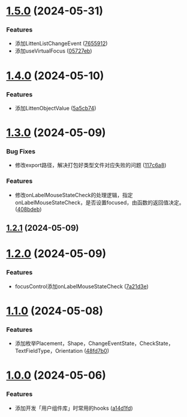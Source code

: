 # [1.5.0](https://github.com/liuxian496/litten-hooks/compare/v1.4.0...v1.5.0) (2024-05-31)


### Features

* 添加LittenListChangeEvent ([7655912](https://github.com/liuxian496/litten-hooks/commit/76559122d2ef503581dffae902a768f5d41c2814))
* 添加useVirtualFocus ([05727eb](https://github.com/liuxian496/litten-hooks/commit/05727eba8f37a7fdd29e40daf20f5f0059e1b5f8))



# [1.4.0](https://github.com/liuxian496/litten-hooks/compare/v1.3.0...v1.4.0) (2024-05-10)


### Features

* 添加LittenObjectValue ([5a5cb74](https://github.com/liuxian496/litten-hooks/commit/5a5cb748541edcb1462ec1640db6f79a8528e2c1))



# [1.3.0](https://github.com/liuxian496/litten-hooks/compare/v1.2.1...v1.3.0) (2024-05-09)


### Bug Fixes

* 修改export路径，解决打包好类型文件对应失败的问题 ([117c6a8](https://github.com/liuxian496/litten-hooks/commit/117c6a82d291246a86e96d221054c7957d5ba359))


### Features

* 修改onLabelMouseStateCheck的处理逻辑，指定onLabelMouseStateCheck，是否设置focused，由函数的返回值决定。 ([408bdeb](https://github.com/liuxian496/litten-hooks/commit/408bdebd043d90eefaa2fb1034e9829033fe0a0c))



## [1.2.1](https://github.com/liuxian496/litten-hooks/compare/v1.2.0...v1.2.1) (2024-05-09)



# [1.2.0](https://github.com/liuxian496/litten-hooks/compare/v1.1.0...v1.2.0) (2024-05-09)


### Features

* focusControl添加onLabelMouseStateCheck ([7a21d3e](https://github.com/liuxian496/litten-hooks/commit/7a21d3eb125d2a95ef7973433298f1558bb74939))



# [1.1.0](https://github.com/liuxian496/litten-hooks/compare/v1.0.0...v1.1.0) (2024-05-08)


### Features

* 添加枚举Placement，Shape，ChangeEventState，CheckState，TextFieldType，Orientation ([48fd7b0](https://github.com/liuxian496/litten-hooks/commit/48fd7b0420bcbbdea5ce026d8be4f2319d2af147))



# [1.0.0](https://github.com/liuxian496/litten-hooks/compare/a14d1fd0e0ef3e4c0a90ee2f4989c06f4cdc69e6...v1.0.0) (2024-05-06)


### Features

* 添加开发「用户组件库」时常用的hooks ([a14d1fd](https://github.com/liuxian496/litten-hooks/commit/a14d1fd0e0ef3e4c0a90ee2f4989c06f4cdc69e6))



